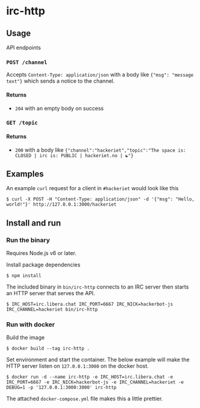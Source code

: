 # irc-http

## Usage

API endpoints

### `POST /channel`

Accepts `Content-Type: application/json` with a body like `{"msg": "message text"}` which sends a notice to the channel.

#### Returns

- `204` with an empty body on success

### `GET /topic`

#### Returns

- `200` with a body like `{"channel":"hackeriet","topic":"The space is: CLOSED | irc is: PUBLIC | hackeriet.no | ☯"}`


## Examples

An example `curl` request for a client in `#hackeriet` would look like this

```
$ curl -X POST -H "Content-Type: application/json" -d '{"msg": "Hello, world!"}' http://127.0.0.1:3000/hackeriet
```

## Install and run

### Run the binary

Requires Node.js v6 or later.

Install package dependencies

```
$ npm install
```

The included binary in `bin/irc-http` connects to an IRC server then
starts an HTTP server that serves the API.

```
$ IRC_HOST=irc.libera.chat IRC_PORT=6667 IRC_NICK=hackerbot-js IRC_CHANNEL=hackeriet bin/irc-http
```

### Run with docker

Build the image

```
$ docker build --tag irc-http .
```

Set environment and start the container. The below example will make the
HTTP server listen on `127.0.0.1:3000` on the docker host.

```
$ docker run -d --name irc-http -e IRC_HOST=irc.libera.chat -e IRC_PORT=6667 -e IRC_NICK=hackerbot-js -e IRC_CHANNEL=hackeriet -e DEBUG=1 -p '127.0.0.1:3000:3000' irc-http
```

The attached `docker-compose.yml` file makes this a little prettier.
